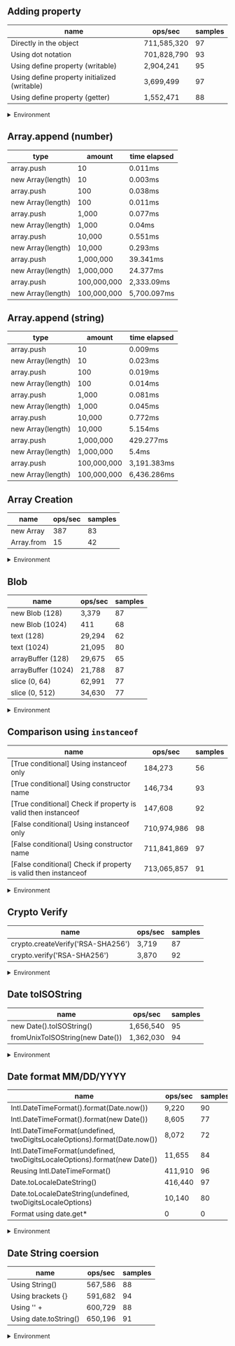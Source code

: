 ## Adding property

|name|ops/sec|samples|
|-|-|-|
|Directly in the object|711,585,320|97|
|Using dot notation|701,828,790|93|
|Using define property (writable)|2,904,241|95|
|Using define property initialized (writable)|3,699,499|97|
|Using define property (getter)|1,552,471|88|


<details>
<summary>Environment</summary>

* __Machine:__ linux x64 | 2 vCPUs | 6.8GB Mem
* __Run:__ Sat Oct 14 2023 01:29:23 GMT+0000 (Coordinated Universal Time)
</details>

<!--
{"environment":{"platform":"linux","arch":"x64","cpus":2,"totalMemory":6.759757995605469},"benchmarks":[{"name":"Directly in the object","hz":711585319.6050496,"cycles":7,"stats":{"deviation":9.73133653752063e-12,"mean":1.4053128591172017e-9,"moe":1.936612346059264e-12,"rme":0.13780649152216662,"sem":9.880675234996245e-13,"variance":9.469891080648401e-23}},{"name":"Using dot notation","hz":701828790.2022735,"cycles":7,"stats":{"deviation":1.2134350497511362e-10,"mean":1.4248489289129772e-9,"moe":2.4662161213180877e-11,"rme":1.7308614768020167,"sem":1.2582735312847385e-11,"variance":1.4724246199645422e-20}},{"name":"Using define property (writable)","hz":2904240.9965737294,"cycles":6,"stats":{"deviation":1.9304595380462995e-9,"mean":3.443240423848253e-7,"moe":3.8819950033991484e-10,"rme":0.1127424903736618,"sem":1.9806096956118104e-10,"variance":3.726674028033932e-18}},{"name":"Using define property initialized (writable)","hz":3699499.499416033,"cycles":7,"stats":{"deviation":4.5734931979372166e-9,"mean":2.703068347915307e-7,"moe":9.10161040838888e-10,"rme":0.33671403149714413,"sem":4.643678779790245e-10,"variance":2.0916840031577986e-17}},{"name":"Using define property (getter)","hz":1552470.5724288577,"cycles":3,"stats":{"deviation":3.813976287284211e-8,"mean":6.441345927964926e-7,"moe":7.96879627080059e-9,"rme":1.237132170809874,"sem":4.065712383061526e-9,"variance":1.4546415119966251e-15}}]}-->

## Array.append (number)

|type|amount|time elapsed|
|-|-|-|
array.push|10|0.011ms
new Array(length)|10|0.003ms
array.push|100|0.038ms
new Array(length)|100|0.011ms
array.push|1,000|0.077ms
new Array(length)|1,000|0.04ms
array.push|10,000|0.551ms
new Array(length)|10,000|0.293ms
array.push|1,000,000|39.341ms
new Array(length)|1,000,000|24.377ms
array.push|100,000,000|2,333.09ms
new Array(length)|100,000,000|5,700.097ms
## Array.append (string)

|type|amount|time elapsed|
|-|-|-|
array.push|10|0.009ms
new Array(length)|10|0.023ms
array.push|100|0.019ms
new Array(length)|100|0.014ms
array.push|1,000|0.081ms
new Array(length)|1,000|0.045ms
array.push|10,000|0.772ms
new Array(length)|10,000|5.154ms
array.push|1,000,000|429.277ms
new Array(length)|1,000,000|5.4ms
array.push|100,000,000|3,191.383ms
new Array(length)|100,000,000|6,436.286ms

## Array Creation

|name|ops/sec|samples|
|-|-|-|
|new Array|387|83|
|Array.from|15|42|


<details>
<summary>Environment</summary>

* __Machine:__ linux x64 | 2 vCPUs | 6.8GB Mem
* __Run:__ Sat Oct 14 2023 01:32:20 GMT+0000 (Coordinated Universal Time)
</details>

<!--
{"environment":{"platform":"linux","arch":"x64","cpus":2,"totalMemory":6.759754180908203},"benchmarks":[{"name":"new Array","hz":387.3666919375766,"cycles":3,"stats":{"deviation":0.00023610649817287215,"mean":0.0025815332624446402,"moe":0.000050795467899376874,"rme":1.9676472365602982,"sem":0.00002591605505070249,"variance":5.5746278479456486e-8}},{"name":"Array.from","hz":15.474386518001756,"cycles":1,"stats":{"deviation":0.001690360125859162,"mean":0.0646229172857143,"moe":0.0005112233309223275,"rme":0.7910867419712414,"sem":0.000260828230062412,"variance":0.0000028573173550946023}}]}-->

## Blob

|name|ops/sec|samples|
|-|-|-|
|new Blob (128)|3,379|87|
|new Blob (1024)|411|68|
|text (128)|29,294|62|
|text (1024)|21,095|80|
|arrayBuffer (128)|29,675|65|
|arrayBuffer (1024)|21,788|87|
|slice (0, 64)|62,991|77|
|slice (0, 512)|34,630|77|


<details>
<summary>Environment</summary>

* __Machine:__ linux x64 | 2 vCPUs | 6.8GB Mem
* __Run:__ Sat Oct 14 2023 01:34:22 GMT+0000 (Coordinated Universal Time)
</details>

<!--
{"environment":{"platform":"linux","arch":"x64","cpus":2,"totalMemory":6.759757995605469},"benchmarks":[{"name":"new Blob (128)","hz":3379.4802934033382,"cycles":3,"stats":{"deviation":0.000026454574349272245,"mean":0.00029590348609280997,"moe":0.000005559007029676022,"rme":1.878655470768074,"sem":0.000002836228076365317,"variance":6.99844504001173e-10}},{"name":"new Blob (1024)","hz":410.72012913110734,"cycles":2,"stats":{"deviation":0.0004152159877713554,"mean":0.002434747968441514,"moe":0.00009869057573681999,"rme":4.053420601065003,"sem":0.000050352334559602036,"variance":1.7240431650094235e-7}},{"name":"text (128)","hz":29293.60020903577,"cycles":4,"stats":{"deviation":0.0000028672216499818233,"mean":0.00003413714916787676,"moe":7.137095268233591e-7,"rme":2.090712154414357,"sem":3.641375136853873e-7,"variance":8.22095999012449e-12}},{"name":"text (1024)","hz":21094.801343228068,"cycles":4,"stats":{"deviation":0.0000018309657203248349,"mean":0.00004740504467092428,"moe":4.012280538815835e-7,"rme":0.8463826089962011,"sem":2.0470819075590995e-7,"variance":3.3524354690046418e-12}},{"name":"arrayBuffer (128)","hz":29674.747595303255,"cycles":5,"stats":{"deviation":0.000002707692095683197,"mean":0.000033698685954729875,"moe":6.582618260572315e-7,"rme":1.9533753539871763,"sem":3.35847870437363e-7,"variance":7.331596485025263e-12}},{"name":"arrayBuffer (1024)","hz":21788.22100412383,"cycles":4,"stats":{"deviation":0.000002208322705311177,"mean":0.00004589635839524169,"moe":4.6404380885288035e-7,"rme":1.011068906288195,"sem":2.3675704533310223e-7,"variance":4.876689170792874e-12}},{"name":"slice (0, 64)","hz":62990.868597119865,"cycles":4,"stats":{"deviation":0.0000036528438820661017,"mean":0.000015875316887529363,"moe":8.159091812539367e-7,"rme":5.139482802355038,"sem":4.1628019451731466e-7,"variance":1.3343268426747748e-11}},{"name":"slice (0, 512)","hz":34629.90971243806,"cycles":4,"stats":{"deviation":0.000012396345640646026,"mean":0.000028876771793627552,"moe":0.000002768881602593844,"rme":9.58861199022556,"sem":0.000001412694695200941,"variance":1.5366938524236374e-10}}]}-->

## Comparison using `instanceof`

|name|ops/sec|samples|
|-|-|-|
|[True conditional] Using instanceof only|184,273|56|
|[True conditional] Using constructor name|146,734|93|
|[True conditional] Check if property is valid then instanceof |147,608|92|
|[False conditional] Using instanceof only|710,974,986|98|
|[False conditional] Using constructor name|711,841,869|97|
|[False conditional] Check if property is valid then instanceof |713,065,857|91|


<details>
<summary>Environment</summary>

* __Machine:__ linux x64 | 2 vCPUs | 6.8GB Mem
* __Run:__ Sat Oct 14 2023 01:38:43 GMT+0000 (Coordinated Universal Time)
</details>

<!--
{"environment":{"platform":"linux","arch":"x64","cpus":2,"totalMemory":6.759757995605469},"benchmarks":[{"name":"[True conditional] Using instanceof only","hz":184272.5943633215,"cycles":4,"stats":{"deviation":0.0000011764076378405378,"mean":0.0000054267429373048695,"moe":3.0812000295883324e-7,"rme":5.677807232045849,"sem":1.5720408314226185e-7,"variance":1.3839349303695538e-12}},{"name":"[True conditional] Using constructor name","hz":146734.00783500823,"cycles":3,"stats":{"deviation":2.2368767502594483e-7,"mean":0.00000681505272536703,"moe":4.546284948685857e-8,"rme":0.6670946112806506,"sem":2.319533137084621e-8,"variance":5.00361759585127e-14}},{"name":"[True conditional] Check if property is valid then instanceof ","hz":147608.2613658252,"cycles":3,"stats":{"deviation":2.0127942703370273e-7,"mean":0.000006774688562462288,"moe":4.1130268553882737e-8,"rme":0.6071167430748104,"sem":2.098483089483813e-8,"variance":4.051340774701566e-14}},{"name":"[False conditional] Using instanceof only","hz":710974986.1541065,"cycles":9,"stats":{"deviation":1.3464662772632666e-11,"mean":1.4065192439600769e-9,"moe":2.6658672188172133e-12,"rme":0.18953649089872546,"sem":1.3601363361312314e-12,"variance":1.8129714358072002e-22}},{"name":"[False conditional] Using constructor name","hz":711841869.1926676,"cycles":6,"stats":{"deviation":9.859949554456344e-12,"mean":1.4048063808527387e-9,"moe":1.9622073458315243e-12,"rme":0.13967813448002955,"sem":1.0011261968528185e-12,"variance":9.721860521642385e-23}},{"name":"[False conditional] Check if property is valid then instanceof ","hz":713065857.3402686,"cycles":9,"stats":{"deviation":9.911199987403026e-12,"mean":1.4023950098101655e-9,"moe":2.0363930894605596e-12,"rme":0.14520823842179922,"sem":1.038976066051306e-12,"variance":9.823188519029773e-23}}]}-->

## Crypto Verify

|name|ops/sec|samples|
|-|-|-|
|crypto.createVerify('RSA-SHA256')|3,719|87|
|crypto.verify('RSA-SHA256')|3,870|92|


<details>
<summary>Environment</summary>

* __Machine:__ linux x64 | 2 vCPUs | 6.8GB Mem
* __Run:__ Sat Oct 14 2023 01:40:23 GMT+0000 (Coordinated Universal Time)
</details>

<!--
{"environment":{"platform":"linux","arch":"x64","cpus":2,"totalMemory":6.759754180908203},"benchmarks":[{"name":"crypto.createVerify('RSA-SHA256')","hz":3718.7966387190654,"cycles":3,"stats":{"deviation":0.000042605206529797045,"mean":0.0002689041905621515,"moe":0.000008952804890109901,"rme":3.3293660732448314,"sem":0.0000045677575969948474,"variance":1.8152036234466605e-9}},{"name":"crypto.verify('RSA-SHA256')","hz":3869.611190294007,"cycles":4,"stats":{"deviation":0.000003957894305418326,"mean":0.0002584238960514329,"moe":8.087724517542525e-7,"rme":0.31296349297097753,"sem":4.126390059970676e-7,"variance":1.5664927332862808e-11}}]}-->

## Date toISOString

|name|ops/sec|samples|
|-|-|-|
|new Date().toISOString()|1,656,540|95|
|fromUnixToISOString(new Date())|1,362,030|94|


<details>
<summary>Environment</summary>

* __Machine:__ linux x64 | 2 vCPUs | 6.8GB Mem
* __Run:__ Sat Oct 14 2023 01:42:06 GMT+0000 (Coordinated Universal Time)
</details>

<!--
{"environment":{"platform":"linux","arch":"x64","cpus":2,"totalMemory":6.759754180908203},"benchmarks":[{"name":"new Date().toISOString()","hz":1656539.5781087338,"cycles":5,"stats":{"deviation":9.90712406994517e-9,"mean":6.036680398193063e-7,"moe":1.9922409861283603e-9,"rme":0.33002260426520014,"sem":1.0164494827185511e-9,"variance":9.815110733728695e-17}},{"name":"fromUnixToISOString(new Date())","hz":1362029.576764631,"cycles":7,"stats":{"deviation":1.505818234481476e-8,"mean":7.341984469789583e-7,"moe":3.044140523294276e-9,"rme":0.4146209428554566,"sem":1.5531329200481001e-9,"variance":2.2674885552969095e-16}}]}-->

## Date format MM/DD/YYYY

|name|ops/sec|samples|
|-|-|-|
|Intl.DateTimeFormat().format(Date.now())|9,220|90|
|Intl.DateTimeFormat().format(new Date())|8,605|77|
|Intl.DateTimeFormat(undefined, twoDigitsLocaleOptions).format(Date.now())|8,072|72|
|Intl.DateTimeFormat(undefined, twoDigitsLocaleOptions).format(new Date())|11,655|84|
|Reusing Intl.DateTimeFormat()|411,910|96|
|Date.toLocaleDateString()|416,440|97|
|Date.toLocaleDateString(undefined, twoDigitsLocaleOptions)|10,140|80|
|Format using date.get*|0|0|


<details>
<summary>Environment</summary>

* __Machine:__ linux x64 | 2 vCPUs | 6.8GB Mem
* __Run:__ Sat Oct 14 2023 01:44:28 GMT+0000 (Coordinated Universal Time)
</details>

<!--
{"environment":{"platform":"linux","arch":"x64","cpus":2,"totalMemory":6.759757995605469},"benchmarks":[{"name":"Intl.DateTimeFormat().format(Date.now())","hz":9219.98006823209,"cycles":6,"stats":{"deviation":0.000017141847110252578,"mean":0.00010846010431687926,"moe":0.0000035415423044905426,"rme":3.2652949458203544,"sem":0.0000018069093390257872,"variance":2.9384292235127466e-10}},{"name":"Intl.DateTimeFormat().format(new Date())","hz":8604.914452456791,"cycles":6,"stats":{"deviation":0.0000045552084754205675,"mean":0.00011621266027978813,"moe":0.0000010174638001554026,"rme":0.8755188958808832,"sem":5.191141837527564e-7,"variance":2.074992425454337e-11}},{"name":"Intl.DateTimeFormat(undefined, twoDigitsLocaleOptions).format(Date.now())","hz":8071.594244074925,"cycles":5,"stats":{"deviation":0.00021962829689800415,"mean":0.00012389126234065408,"moe":0.0000507315483051635,"rme":40.94844732929667,"sem":0.00002588344301283852,"variance":4.823658879831786e-8}},{"name":"Intl.DateTimeFormat(undefined, twoDigitsLocaleOptions).format(new Date())","hz":11655.013136565349,"cycles":4,"stats":{"deviation":0.000008963223486317721,"mean":0.00008579998909333645,"moe":0.0000019168170045199904,"rme":2.234052736807233,"sem":9.779678594489747e-7,"variance":8.033937526567762e-11}},{"name":"Reusing Intl.DateTimeFormat()","hz":411909.73544675513,"cycles":6,"stats":{"deviation":7.974474004097964e-8,"mean":0.000002427716351290909,"moe":1.5952270359655404e-8,"rme":0.6570895463620771,"sem":8.138913448803777e-9,"variance":6.359223564203421e-15}},{"name":"Date.toLocaleDateString()","hz":416439.58605155523,"cycles":7,"stats":{"deviation":3.985461121233467e-8,"mean":0.0000024013086975746825,"moe":7.931380424837728e-9,"rme":0.33029407809368316,"sem":4.046622665733535e-9,"variance":1.5883900348863525e-15}},{"name":"Date.toLocaleDateString(undefined, twoDigitsLocaleOptions)","hz":10140.21076479013,"cycles":5,"stats":{"deviation":0.00006344653060066338,"mean":0.00009861727958084476,"moe":0.000013903334025241181,"rme":14.098273734922353,"sem":0.000007093537767980194,"variance":4.025462245260916e-9}},{"name":"Format using date.get*","hz":0,"cycles":0,"stats":{"deviation":0,"mean":0,"moe":0,"rme":0,"sem":0,"variance":0}}]}-->

## Date String coersion

|name|ops/sec|samples|
|-|-|-|
|Using String()|567,586|88|
|Using brackets {}|591,682|94|
|Using '' + |600,729|88|
|Using date.toString()|650,196|91|


<details>
<summary>Environment</summary>

* __Machine:__ linux x64 | 2 vCPUs | 6.8GB Mem
* __Run:__ Sat Oct 14 2023 01:46:11 GMT+0000 (Coordinated Universal Time)
</details>

<!--
{"environment":{"platform":"linux","arch":"x64","cpus":2,"totalMemory":6.759757995605469},"benchmarks":[{"name":"Using String()","hz":567586.4903983873,"cycles":4,"stats":{"deviation":2.3145622144543608e-7,"mean":0.0000017618460215607015,"moe":4.835969957278718e-8,"rme":2.7448312157238663,"sem":2.4673316108564888e-8,"variance":5.357198244579874e-14}},{"name":"Using brackets {}","hz":591681.7635169401,"cycles":3,"stats":{"deviation":9.141339981341943e-8,"mean":0.0000016900977208694547,"moe":1.848000166102084e-8,"rme":1.0934279972588792,"sem":9.428572276031041e-9,"variance":8.35640966544807e-15}},{"name":"Using '' + ","hz":600728.6669391219,"cycles":5,"stats":{"deviation":4.928821775571911e-8,"mean":0.000001664645046981486,"moe":1.0298117666742418e-8,"rme":0.6186374497924393,"sem":5.254141666705315e-9,"variance":2.4293284095351845e-15}},{"name":"Using date.toString()","hz":650196.4858647827,"cycles":3,"stats":{"deviation":5.510604463819193e-8,"mean":0.0000015379966236974769,"moe":1.1322298877163803e-8,"rme":0.7361718941842679,"sem":5.776683100593777e-9,"variance":3.036676155666402e-15}}]}-->
